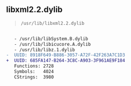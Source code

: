 ## libxml2.2.dylib

> `/usr/lib/libxml2.2.dylib`

```diff

   - /usr/lib/libSystem.B.dylib
   - /usr/lib/libicucore.A.dylib
   - /usr/lib/libz.1.dylib
-  UUID: 8918F649-B886-3057-A72F-42F263A7C1D3
+  UUID: 685FA147-B264-3C8C-A903-3F961AE9F184
   Functions: 2728
   Symbols:   4024
   CStrings:  3980

```
